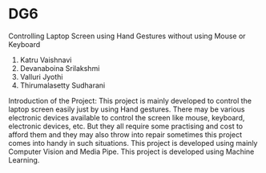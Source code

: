 # DG6
Controlling Laptop Screen using Hand Gestures without using Mouse or Keyboard

1) Katru Vaishnavi
2) Devanaboina Srilakshmi 
3) Valluri Jyothi 
4) Thirumalasetty Sudharani 

Introduction of the Project:
  This project is mainly developed to control the laptop screen easily just by using Hand gestures. There may be various electronic devices available to control the screen like mouse, keyboard, electronic devices, etc. But they all require some practising and cost to afford them and they may also throw into repair sometimes this project comes into handy in such situations. This project is developed using mainly Computer Vision and Media Pipe. This project is developed using Machine Learning.

